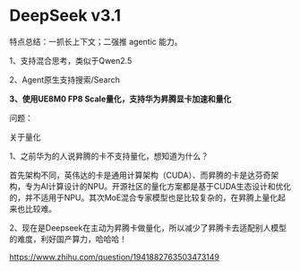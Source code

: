 # DeepSeek v3.1

特点总结：一抓长上下文；二强推 agentic 能力。

1、支持混合思考，类似于Qwen2.5

2、Agent原生支持搜索/Search

**3、使用UE8M0 FP8 Scale量化，支持华为昇腾显卡加速和量化**



问题：

关于量化

1、之前华为的人说昇腾的卡不支持量化，想知道为什么？

首先架构不同，英伟达的卡是通用计算架构（CUDA）、而昇腾的卡是达芬奇架构，专为AI计算设计的NPU。开源社区的量化方案都是基于CUDA生态设计和优化的，并不适用于NPU。其次MoE混合专家模型也是比较复杂的，在昇腾上量化起来也比较难。

2、现在是Deepseek在主动为昇腾卡做量化，所以减少了昇腾卡去适配别人模型的难度，利好国产算力，哈哈哈！

https://www.zhihu.com/question/1941882763503473149

